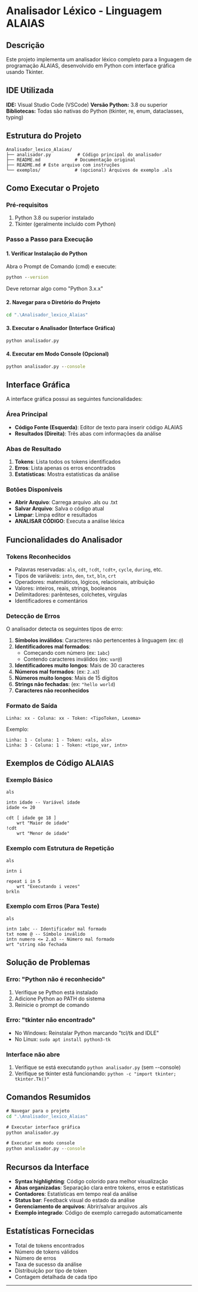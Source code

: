 # Analisador Léxico - Linguagem ALAIAS

## Descrição

Este projeto implementa um analisador léxico completo para a linguagem de programação ALAIAS, desenvolvido em Python com interface gráfica usando Tkinter.

## IDE Utilizada

**IDE:** Visual Studio Code (VSCode)
**Versão Python:** 3.8 ou superior
**Bibliotecas:** Todas são nativas do Python (tkinter, re, enum, dataclasses, typing)

## Estrutura do Projeto

```
Analisador_lexico_Alaias/
├── analisador.py          # Código principal do analisador
├── README.md             # Documentação original
├── README.md # Este arquivo com instruções
└── exemplos/             # (opcional) Arquivos de exemplo .als
```

## Como Executar o Projeto

### Pré-requisitos
1. Python 3.8 ou superior instalado
2. Tkinter (geralmente incluído com Python)

### Passo a Passo para Execução

#### 1. Verificar Instalação do Python
Abra o Prompt de Comando (cmd) e execute:
```cmd
python --version
```
Deve retornar algo como "Python 3.x.x"

#### 2. Navegar para o Diretório do Projeto
```cmd
cd ".\Analisador_lexico_Alaias"
```

#### 3. Executar o Analisador (Interface Gráfica)
```cmd
python analisador.py
```

#### 4. Executar em Modo Console (Opcional)
```cmd
python analisador.py --console
```

## Interface Gráfica

A interface gráfica possui as seguintes funcionalidades:

### Área Principal
- **Código Fonte (Esquerda)**: Editor de texto para inserir código ALAIAS
- **Resultados (Direita)**: Três abas com informações da análise

### Abas de Resultado
1. **Tokens**: Lista todos os tokens identificados
2. **Erros**: Lista apenas os erros encontrados
3. **Estatísticas**: Mostra estatísticas da análise

### Botões Disponíveis
- **Abrir Arquivo**: Carrega arquivo .als ou .txt
- **Salvar Arquivo**: Salva o código atual
- **Limpar**: Limpa editor e resultados
- **ANALISAR CÓDIGO**: Executa a análise léxica

## Funcionalidades do Analisador

### Tokens Reconhecidos
- Palavras reservadas: `als`, `cdt`, `!cdt`, `!cdt+`, `cycle`, `during`, etc.
- Tipos de variáveis: `intn`, `den`, `txt`, `bln`, `crt`
- Operadores: matemáticos, lógicos, relacionais, atribuição
- Valores: inteiros, reais, strings, booleanos
- Delimitadores: parênteses, colchetes, vírgulas
- Identificadores e comentários

### Detecção de Erros
O analisador detecta os seguintes tipos de erro:

1. **Símbolos inválidos**: Caracteres não pertencentes à linguagem (ex: `@`)
2. **Identificadores mal formados**: 
   - Começando com número (ex: `1abc`)
   - Contendo caracteres inválidos (ex: `var@`)
3. **Identificadores muito longos**: Mais de 30 caracteres
4. **Números mal formados**: (ex: `2.a3`)
5. **Números muito longos**: Mais de 15 dígitos
6. **Strings não fechadas**: (ex: `"hello world`)
7. **Caracteres não reconhecidos**

### Formato de Saída
```
Linha: xx - Coluna: xx - Token: <TipoToken, Lexema>
```

Exemplo:
```
Linha: 1 - Coluna: 1 - Token: <als, als>
Linha: 3 - Coluna: 1 - Token: <tipo_var, intn>
```

## Exemplos de Código ALAIAS

### Exemplo Básico
```alaias
als

intn idade -- Variável idade
idade <= 20

cdt [ idade ge 18 ]
    wrt "Maior de idade"
!cdt
    wrt "Menor de idade"
```

### Exemplo com Estrutura de Repetição
```alaias
als

intn i

repeat i in 5
    wrt "Executando i vezes"
brkln
```

### Exemplo com Erros (Para Teste)
```alaias
als

intn 1abc -- Identificador mal formado
txt nome @ -- Símbolo inválido
intn numero <= 2.a3 -- Número mal formado
wrt "string não fechada
```

## Solução de Problemas

### Erro: "Python não é reconhecido"
1. Verifique se Python está instalado
2. Adicione Python ao PATH do sistema
3. Reinicie o prompt de comando

### Erro: "tkinter não encontrado"
- No Windows: Reinstalar Python marcando "tcl/tk and IDLE"
- No Linux: `sudo apt install python3-tk`

### Interface não abre
1. Verifique se está executando `python analisador.py` (sem --console)
2. Verifique se tkinter está funcionando: `python -c "import tkinter; tkinter.Tk()"`

## Comandos Resumidos

```cmd
# Navegar para o projeto
cd ".\Analisador_lexico_Alaias"

# Executar interface gráfica
python analisador.py

# Executar em modo console
python analisador.py --console
```

## Recursos da Interface

- **Syntax highlighting**: Código colorido para melhor visualização
- **Abas organizadas**: Separação clara entre tokens, erros e estatísticas
- **Contadores**: Estatísticas em tempo real da análise
- **Status bar**: Feedback visual do estado da análise
- **Gerenciamento de arquivos**: Abrir/salvar arquivos .als
- **Exemplo integrado**: Código de exemplo carregado automaticamente

## Estatísticas Fornecidas

- Total de tokens encontrados
- Número de tokens válidos
- Número de erros
- Taxa de sucesso da análise
- Distribuição por tipo de token
- Contagem detalhada de cada tipo

---
